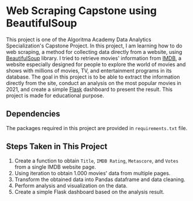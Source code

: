# Web Scraping Capstone using BeautifulSoup

This project is one of the Algoritma Academy Data Analytics Specialization's Capstone Project. In this project, I am learning how to do web scraping, a method for collecting data directly from a website, using [BeautifulSoup](https://www.crummy.com/software/BeautifulSoup/bs4/doc/) library. I tried to retrieve movies' information from [IMDB](https://www.imdb.com/search/title/?release_date=2021-01-01,2021-12-31), a website especially designed for people to explore the world of movies and shows with millions of movies, TV, and entertainment programs in its database. The goal in this project is to be able to extract the information directly from the site, conduct an analysis on the most popular movies in 2021, and create a simple [Flask](https://flask.palletsprojects.com/en/2.0.x/) dashboard to present the result. This project is made for educational purpose.

## Dependencies

The packages required in this project are provided in `requirements.txt` file.

## Steps Taken in This Project

1. Create a function to obtain `Title`, `IMDB Rating`, `Metascore`, and `Votes` from a single IMDB website page.
2. Using iteration to obtain 1.000 movies' data from multiple pages.
3. Transform the obtained data into Pandas dataframe and data cleaning.
4. Perform analysis and visualization on the data.
5. Create a simple Flask dashboard based on the analysis result.

